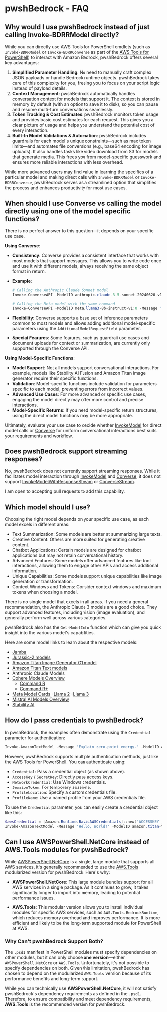 # pwshBedrock - FAQ

## Why would I use pwshBedrock instead of just calling Invoke-BDRRModel directly?

While you can directly use AWS Tools for PowerShell cmdlets (such as `Invoke-BDRRModel` or `Invoke-BDRRConverse` as part of the [AWS Tools for PowerShell](https://aws.amazon.com/powershell/)) to interact with Amazon Bedrock, pwshBedrock offers several key advantages:

1. **Simplified Parameter Handling**: No need to manually craft complex JSON payloads or handle Bedrock runtime objects. pwshBedrock takes care of this complexity for you, freeing you to focus on your script logic instead of payload details.
2. **Context Management**: pwshBedrock automatically handles conversation context for models that support it. The context is stored in memory by default (with an option to save it to disk), so you can pause and resume multi-turn conversations seamlessly.
3. **Token Tracking & Cost Estimates**: pwshBedrock monitors token usage and provides basic cost estimates for each request. This gives you a clear picture of usage and helps you understand the potential cost of every interaction.
4. **Built-In Model Validations & Automation**: pwshBedrock includes guardrails for each model's unique constraints—such as max token limits—and automates file conversions (e.g., base64 encoding for image uploads). It also handles tasks like video download from S3 for models that generate media. This frees you from model-specific guesswork and ensures more reliable interactions with less overhead.

While more advanced users may find value in learning the specifics of a particular model and making direct calls with `Invoke-BDRRModel` or `Invoke-BDRRConverse`, pwshBedrock serves as a streamlined option that simplifies the process and enhances productivity for most use cases.

## When should I use Converse vs calling the model directly using one of the model specific functions?

There is no perfect answer to this question—it depends on your specific use case.

**Using Converse**:

- **Consistency**: Converse provides a consistent interface that works with most models that support messages. This allows you to write code once and use it with different models, always receiving the same object format in return.
- **Example**:

    ```powershell
    # Calling the Anthropic Claude Sonnet model
    Invoke-ConverseAPI -ModelID anthropic.claude-3-5-sonnet-20240620-v1:0 -Message 'Explain zero-point energy.' -Credential $awsCredential -Region us-east-1

    # Calling the Meta model with the same command
    Invoke-ConverseAPI -ModelID meta.llama3-8b-instruct-v1:0 -Message 'Explain zero-point energy.' -Credential $awsCredential -Region us-east-1
    ```

- **Flexibility**: Converse supports a base set of inference parameters common to most models and allows adding additional model-specific parameters using the `AdditionalModelRequestField` parameter.
- **Special Features**: Some features, such as guardrail use cases and document uploads for context or summarization, are currently only supported through the Converse API.

**Using Model-Specific Functions**:

- **Model Support**: Not all models support conversational interactions. For example, models like Stability AI Fusion and Amazon Titan image generator require their specific functions.
- **Validation**: Model-specific functions include validation for parameters specific to each model, preventing errors from incorrect values.
- **Advanced Use Cases**: For more advanced or specific use cases, engaging the model directly may offer more control and precise interactions.
- **Model-Specific Returns**: If you need model-specific return structures, using the direct model functions may be more appropriate.

Ultimately, evaluate your use case to decide whether [InvokeModel](https://docs.aws.amazon.com/bedrock/latest/APIReference/API_runtime_InvokeModel.html) for direct model calls or [Converse](https://docs.aws.amazon.com/bedrock/latest/userguide/conversation-inference.html) for uniform conversational interactions best suits your requirements and workflow.

## Does pwshBedrock support streaming responses?

No, pwshBedrock does not currently support streaming responses. While it facilitates model interaction through [InvokeModel](https://docs.aws.amazon.com/bedrock/latest/APIReference/API_runtime_InvokeModel.html) and [Converse](https://docs.aws.amazon.com/bedrock/latest/APIReference/API_runtime_Converse.html), it does not support [InvokeModelWithResponseStream](https://docs.aws.amazon.com/bedrock/latest/APIReference/API_runtime_InvokeModelWithResponseStream.html) or [ConverseStream](https://docs.aws.amazon.com/bedrock/latest/APIReference/API_runtime_ConverseStream.html).

I am open to accepting pull requests to add this capability.

## Which model should I use?

Choosing the right model depends on your specific use case, as each model excels in different areas:

- Text Summarization: Some models are better at summarizing large texts.
- Creative Content: Others are more suited for generating creative content.
- Chatbot Applications: Certain models are designed for chatbot applications but may not retain conversational history.
- Advanced Features: Some models offer advanced features like tool interactions, allowing them to engage other APIs and access additional information.
- Unique Capabilities: Some models support unique capabilities like image generation or transformation.
- Context Windows and Tokens: Consider context windows and maximum tokens when choosing a model.

There is no single model that excels in all areas. If you need a general recommendation, the Anthropic Claude 3 models are a good choice. They support advanced features, including vision (image evaluation), and generally perform well across various categories.

pwshBedrock also has the `Get-ModelInfo` function which can give you quick insight into the various model's capabilities.

Here are some model links to learn about the respective models:

- [Jamba](https://docs.ai21.com/docs/jamba-models)
- [Jurassic-2 models](https://docs.ai21.com/docs/jurassic-2-models)
- [Amazon Titan Image Generator G1 model](https://docs.aws.amazon.com/bedrock/latest/userguide/titan-image-models.html)
- [Amazon Titan Text models](https://docs.aws.amazon.com/bedrock/latest/userguide/titan-text-models.html)
- [Anthropic Claude Models](https://docs.anthropic.com/en/docs/about-claude/models)
- [Cohere Models Overview](https://docs.cohere.com/docs/models)
    - [Command R](https://docs.cohere.com/docs/command-r)
    - [Command R+](https://docs.cohere.com/docs/command-r-plus)
- [Meta Model Cards](https://llama.meta.com/docs/model-cards-and-prompt-formats)
    -[Llama 2](https://llama.meta.com/docs/model-cards-and-prompt-formats/meta-llama-2/)
    -[Llama 3](https://llama.meta.com/docs/model-cards-and-prompt-formats/meta-llama-3/)
- [Mistral AI Models Overview]([Models](https://docs.mistral.ai/getting-started/models/))
- [Stability AI](https://platform.stability.ai/docs/legacy/grpc-api/features/text-to-image)

## How do I pass credentials to pwshBedrock?

In pwshBedrock, the examples often demonstrate using the `Credential` parameter for authentication:

```powershell
Invoke-AmazonTextModel -Message 'Explain zero-point energy.' -ModelID amazon.titan-text-lite-v1 -Region us-west-2 -Credential $awsCredential
```

However, pwshBedrock supports multiple authentication methods, just like the AWS Tools for PowerShell. You can authenticate using:

- `Credential`: Pass a credential object (as shown above).
- `AccessKey` / `SecretKey`: Directly pass access keys.
- `NetworkCredential`: Use Windows credentials.
- `SessionToken`: For temporary sessions.
- `ProfileLocation`: Specify a custom credentials file.
- `ProfileName`: Use a named profile from your AWS credentials file.

To use the `Credential` parameter, you can easily create a credential object like this:

```powershell
$awsCredential = [Amazon.Runtime.BasicAWSCredentials]::new('ACCESSKEY', 'SECRETKEY')
Invoke-AmazonTextModel -Message 'Hello, World!' -ModelID amazon.titan-text-lite-v1 -Region us-west-2 -Credential $awsCredential
```

## Can I use AWSPowerShell.NetCore instead of AWS.Tools modules for pwshBedrock?

While [AWSPowerShell.NetCore](https://docs.aws.amazon.com/powershell/latest/userguide/pstools-getting-set-up-windows.html#ps-installing-awspowershellnetcore) is a single, large module that supports all AWS services, it's generally recommended to use the [AWS.Tools](https://docs.aws.amazon.com/powershell/latest/userguide/pstools-getting-set-up-windows.html#ps-installing-awstools) modularized version for pwshBedrock. Here's why:

- **AWSPowerShell.NetCore**: This large module bundles support for all AWS services in a single package. As it continues to grow, it takes significantly longer to import into memory, leading to potential performance issues.

- **AWS.Tools**: This modular version allows you to install individual modules for specific AWS services, such as `AWS.Tools.BedrockRuntime`, which reduces memory overhead and improves performance. It is more efficient and likely to be the long-term supported module for PowerShell at AWS.

### Why Can't pwshBedrock Support Both?

The `.psd1` manifest in PowerShell modules must specify dependencies on other modules, but it can only choose **one version**—either `AWSPowerShell.NetCore` or `AWS.Tools`. Unfortunately, it's not possible to specify dependencies on both. Given this limitation, pwshBedrock has chosen to depend on the modularized `AWS.Tools` version because of its performance benefits and long-term support.

While you can technically use **AWSPowerShell.NetCore**, it will not satisfy pwshBedrock's dependency requirements as defined in the `.psd1`. Therefore, to ensure compatibility and meet dependency requirements, **AWS.Tools** is the recommended version for pwshBedrock.
